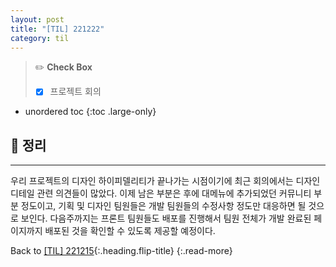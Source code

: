 ```yaml
---
layout: post
title: "[TIL] 221222"
category: til
---
```

> ✏️ **Check Box**
>
> * [x] <label>프로젝트 회의</label>

* unordered toc
{:toc .large-only}

## 📌 정리
***

우리 프로젝트의 디자인 하이피델리티가 끝나가는 시점이기에 최근 회의에서는 디자인 디테일 관련 의견들이 많았다. 이제 남은 부분은 후에 대메뉴에 추가되었던 커뮤니티 부분 정도이고, 기획 및 디자인 팀원들은 개발 팀원들의 수정사항 정도만 대응하면 될 것으로 보인다. 다음주까지는 프론트 팀원들도 배포를 진행해서 팀원 전체가 개발 완료된 페이지까지 배포된 것을 확인할 수 있도록 제공할 예정이다.

Back to [[TIL] 221215](221215-til){:.heading.flip-title}
{:.read-more}